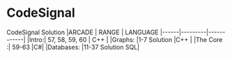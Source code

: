 # CodeSignal
CodeSignal Solution 
|ARCADE | RANGE | LANGUAGE
|------|---------|------------|
|Intro:| 57, 58, 59, 60 | C++ |
|Graphs: |1-7 Solution |C++ |
|The Core :| 59-63 |C#|
|Databases: |11-37 Solution SQL|
